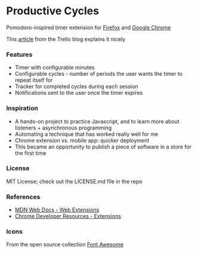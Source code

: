 # Productive Cycles
Pomodoro-inspired timer extension for [Firefox](https://addons.mozilla.org/en-US/firefox/addon/productive-cycles/) and [Google Chrome](https://chrome.google.com/webstore/detail/productive-cycles/lhcaggipefcoefbijhmdehhloonnlobh)

This [article](https://blog.trello.com/how-to-pomodoro-your-way-to-productivity) from the Trello blog explains it nicely

### Features
- Timer with configurable minutes
- Configurable cycles - number of periods the user wants the timer to repeat itself for
- Tracker for completed cycles during each session
- Notifications sent to the user once the timer expires

### Inspiration
- A hands-on project to practice Javascript, and to learn more about listeners + asynchronous programming
- Automating a technique that has worked really well for me
- Chrome extension vs. mobile app: quicker deployment
- This became an opportunity to publish a piece of software in a store for the first time

### License
MIT License; check out the LICENSE.md file in the repo

### References
- [MDN Web Docs - Web Extensions](https://developer.mozilla.org/en-US/docs/Mozilla/Add-ons/WebExtensions)
- [Chrome Developer Resources - Extensions](https://developer.chrome.com/extensions)

### Icons
From the open source collection [Font Awesome](https://fontawesome.com/license/free)
